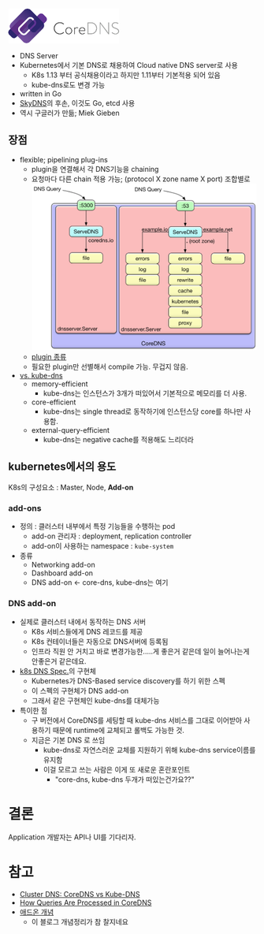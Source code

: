 ![](coredns-logo.png)
- DNS Server
- Kubernetes에서 기본 DNS로 채용하여 Cloud native DNS server로 사용
  - K8s 1.13 부터 공식채용이라고 하지만 1.11부터 기본적용 되어 있음
  - kube-dns로도 변경 가능
- written in Go
- [SkyDNS](https://github.com/skynetservices/skydns)의 후손, 이것도 Go, etcd 사용
- 역시 구글러가 만듦; Miek Gieben

## 장점
- flexible; pipelining plug-ins
  - plugin을 연결해서 각 DNS기능을 chaining
  - 요청마다 다른 chain 적용 가능; (protocol X zone name X port) 조합별로
  ![](coredns-query-processing.png)
  - [plugin 종류](https://coredns.io/plugins/)
  - 필요한 plugin만 선별해서 compile 가능. 무겁지 않음.
- [vs. kube-dns](https://coredns.io/2018/11/27/cluster-dns-coredns-vs-kube-dns/)
  - memory-efficient
    - kube-dns는 인스턴스가 3개가 떠있어서 기본적으로 메모리를 더 사용.
  - core-efficient
    - kube-dns는 single thread로 동작하기에 인스턴스당 core를 하나만 사용함.
  - external-query-efficient
    - kube-dns는 negative cache를 적용해도 느리더라

## kubernetes에서의 용도
K8s의 구성요소 : Master, Node, **Add-on**

### add-ons
- 정의 : 클러스터 내부에서 특정 기능들을 수행하는 pod
  - add-on 관리자 : deployment, replication controller
  - add-on이 사용하는 namespace : `kube-system`
- 종류
  - Networking add-on
  - Dashboard add-on
  - DNS add-on <- core-dns, kube-dns는 여기

### DNS add-on
- 실제로 클러스터 내에서 동작하는 DNS 서버
  - K8s 서비스들에게 DNS 레코드를 제공
  - K8s 컨테이너들은 자동으로 DNS서버에 등록됨
  - 인프라 직원 안 거치고 바로 변경가능한.....게 좋은거 같은데 일이 늘어나는게 안좋은거 같은데요.
- [k8s DNS Spec.](https://github.com/kubernetes/dns/blob/master/docs/specification.md)의 구현체
  - Kubernetes가 DNS-Based service discovery를 하기 위한 스펙
  - 이 스펙의 구현체가 DNS add-on
  - 그래서 같은 구현체인 kube-dns를 대체가능
- 특이한 점
  - 구 버전에서 CoreDNS를 세팅할 때 kube-dns 서비스를 그대로 이어받아 사용하기 때문에 runtime에 교체되고 롤백도 가능한 것.
  - 지금은 기본 DNS 로 쓰임
    - kube-dns로 자연스러운 교체를 지원하기 위해 kube-dns service이름를 유지함
    - 이걸 모르고 쓰는 사람은 이게 또 새로운 혼란포인트
	    - "core-dns, kube-dns 두개가 떠있는건가요??"


# 결론
Application 개발자는 API나 UI를 기다리자.

# 참고
- [Cluster DNS: CoreDNS vs Kube-DNS](https://coredns.io/2018/11/27/cluster-dns-coredns-vs-kube-dns/)
- [How Queries Are Processed in CoreDNS](https://coredns.io/2017/06/08/how-queries-are-processed-in-coredns/)
- [애드온 개념](https://arisu1000.tistory.com/27828)
  - 이 블로그 개념정리가 참 찰지네요

